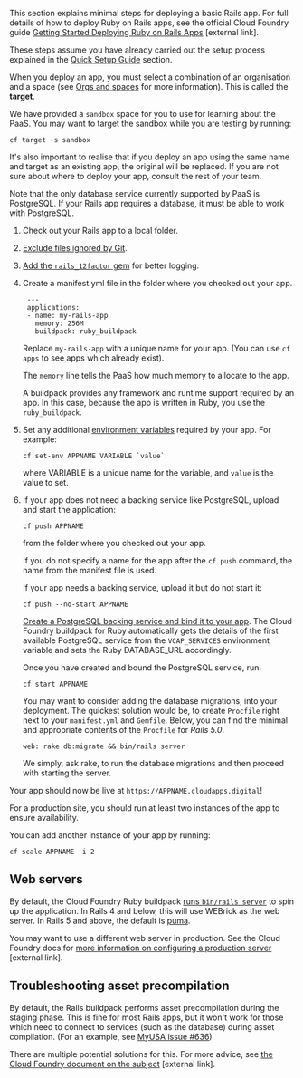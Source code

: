 
This section explains minimal steps for deploying a basic Rails app. For full details of how to deploy Ruby on Rails apps, see the official Cloud Foundry guide [Getting Started Deploying Ruby on Rails Apps](http://docs.cloudfoundry.org/buildpacks/ruby/gsg-ror.html) [external link]. 


These steps assume you have already carried out the setup process explained in the [Quick Setup Guide](/getting_started/quick_setup_guide) section.

When you deploy an app, you must select a combination of an organisation and a space (see [Orgs and spaces](/deploying_apps/orgs_spaces_targets) for more information). This is called the **target**.

We have provided a ``sandbox`` space for you to use for learning about the PaaS. You may want to target the sandbox while you are testing by running:

``cf target -s sandbox``

It's also important to realise that if you deploy an app using the same name and target as an existing app, the original will be replaced. If you are not sure about where to deploy your app, consult the rest of your team.

Note that the only database service currently supported by PaaS is PostgreSQL. If your Rails app requires a database, it must be able to work with PostgreSQL.

1. Check out your Rails app to a local folder.

1. [Exclude files ignored by Git](/deploying_apps/excluding_files/).

1. [Add the `rails_12factor` gem](https://github.com/heroku/rails_12factor#install) for better logging.

1. Create a manifest.yml file in the folder where you checked out your app.

        ---
        applications:
        - name: my-rails-app
          memory: 256M
          buildpack: ruby_buildpack

    Replace ``my-rails-app`` with a unique name for your app. (You can use ``cf apps`` to see apps which already exist).

    The `memory` line tells the PaaS how much memory to allocate to the app.

    A buildpack provides any framework and runtime support required by an app. In this case, because the app is written in Ruby, you use the ``ruby_buildpack``.

1. Set any additional [environment variables](/deploying_apps/env_variables/) required by your app. For example:

    ```
    cf set-env APPNAME VARIABLE `value`
    ```

    where VARIABLE is a unique name for the variable, and `value` is the value to set.

1. If your app does not need a backing service like PostgreSQL, upload and start the application:

    ```
    cf push APPNAME
    ```

    from the folder where you checked out your app.

    If you do not specify a name for the app after the ``cf push`` command, the name from the manifest file is used.

    If your app needs a backing service, upload it but do not start it:

    ```
    cf push --no-start APPNAME
    ```

    [Create a PostgreSQL backing service and bind it to your app](/deploying_services/postgres/). 
    The Cloud Foundry buildpack for Ruby automatically gets the details of the first available PostgreSQL service from the ``VCAP_SERVICES`` environment variable and sets the Ruby DATABASE_URL accordingly.

    Once you have created and bound the PostgreSQL service, run:

    ```
    cf start APPNAME
    ```
    
    You may want to consider adding the database migrations, into your deployment. The quickest solution would be, to create `Procfile` right next to your `manifest.yml` and `Gemfile`.
    Below, you can find the minimal and appropriate contents of the `Procfile` for *Rails 5.0*.

    ```
    web: rake db:migrate && bin/rails server
    ```

    We simply, ask rake, to run the database migrations and then proceed with starting the server.

Your app should now be live at `https://APPNAME.cloudapps.digital`!

For a production site, you should run at least two instances of the app to ensure availability.

You can add another instance of your app by running:

``cf scale APPNAME -i 2``

## Web servers

By default, the Cloud Foundry Ruby buildpack [runs `bin/rails server`](https://github.com/cloudfoundry/ruby-buildpack/blob/1f0ac3ce10866390d161c3f27e71d64890859454/lib/language_pack/rails4.rb#L27) 
to spin up the application. In Rails 4 and below, this will use WEBrick as the web
server. In Rails 5 and above, the default is
[puma](http://guides.rubyonrails.org/getting_started.html#starting-up-the-web-server).

You may want to use a different web server in production. See the Cloud Foundry docs for
[more information on configuring a production server](https://docs.cloudfoundry.org/buildpacks/prod-server.html) [external link].


## Troubleshooting asset precompilation

By default, the Rails buildpack performs asset precompilation during the staging phase. This is fine for
most Rails apps, but it won't work for those which need to connect to services (such as the database)
during asset compilation. (For an example, see [MyUSA issue #636](https://github.com/18F/myusa/issues/636))

There are multiple potential solutions for this. For more advice, see
[the Cloud Foundry document on the subject](https://docs.cloudfoundry.org/buildpacks/ruby/ruby-tips.html#precompile) [external link].
